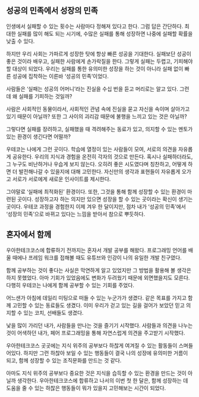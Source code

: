 ## 성공의 민족에서 성장의 민족

인생에서 실패할 수 있는 횟수는 사람마다 정해져 있다고 한다.
그럼 답은 간단하다. 최대한 실패를 많이 해도 되는 시기에, 수많은 실패를 통해 성장하면 나중에 실패할 확률을 낮출 수 있다.

하지만 우리 사회는 가파르게 성장한 탓에 항상 빠른 성공을 기대한다. 실패보단 성공이 좋은 것이라 배우고, 실패한 사람에게 손가락질을 한다. 그렇게 실패는 두렵고, 기피해야 할 대상이 되었다. 우리는 실패를 통한 유의미한 성장을 하는 것이 아니라 실패 없이 빠른 성공에 집착하는 이른바 ‘성공의 민족’이었다.

사람들은 ‘실패는 성공의 어머니’라는 진실을 수십 번을 듣고 머리로는 알고 있다. 그런데 왜 실패를 기피하는 것일까?

사람은 사회적인 동물이라서, 사회적인 관념 속에 진실을 묻고 자신을 속이며 살아가고 있기 때문이 아닐까? 또한 그 사이의 괴리감 때문에 불행을 느끼고 있는 것은 아닐까?

그렇다면 실패를 장려하고, 실패했을 때 격려해주는 동료가 있고, 의지할 수 있는 멘토가 있는 환경이 생긴다면 어떨까?

우테코는 나에게 그런 곳이다. 학습에 열정이 있는 사람들이 모여, 서로의 의견을 자유롭게 공유한다. 우리의 지식과 경험을 온전히 각자의 것으로 만든다. 혹시나 실패하더라도, 그 누구도 비난하거나 우습게 보지 않는다. 오히려 좋은 시도였다며 칭찬하고, 어떻게 하면 더 발전해나갈 수 있을지에 대해 고민한다. 자신만의 생각과 표현들이 자유롭게 오가고 서로가 서로에게 새로운 인사이트를 제시한다.

그야말로 ‘실패에 최적화된’ 환경이다. 또한, 그것을 통해 함께 성장할 수 있는 환경이 마련된 곳이다. 성장하고자 하는 의지만 있으면 성장을 할 수 있는 곳이라는 확신이 생기는 곳이다. 우테코 과정을 경험한지 이제 겨우 한 달이지만, 점차 내가 ‘성공의 민족’에서 ‘성장의 민족’으로 바뀌고 있다는 느낌을 받아서 참으로 뿌듯하다.

## 혼자에서 함께

우아한테크코스에 합류하기 전까지는 혼자서 개발 공부를 해왔다. 프로그래밍 언어를 배울 때에나 프레임 워크를 접해볼 때도 유튜브와 인강이 나의 유일한 개발 친구였다.

함께 공부하는 것이 좋다는 사실은 막연하게 알고 있었지만 그 방법을 활용해 볼 생각은 하지 못했었다. 아마 기회가 있었음에도 변화가 두려웠기 때문에 외면했을지도 모른다. 다행히 우테코는 나에게 함께 공부할 수 있는 기회를 주었다.

어느샌가 아침에 데일리 미팅으로 떠들 수 있는 누군가가 생겼다.
같은 목표를 가지고 함께 고민할 수 있는 동료들도 생겼다.
이미 우리가 걷고 있는 길을 걸어가 보았던 믿고 의지할 수 있는 코치, 선배들도 생겼다.

낯을 많이 가리던 내가, 사람들을 만나는 것을 즐기기 시작했다.
사람들과 의견을 나누는 것이 어색하던 내가, 페어 프로그래밍을 통해 자연스럽게 의견을 주고받기 시작했다.

우아한테크코스 곳곳에는 지식 위주의 공부보다 하찮게 여겨질 수 있는 활동들이 스며들어있다. 하지만 그런 하찮아 보일 수 있는 행동들이 결국 나의 성장에 유의미한 거름이 되고, 함께 성장할 수 있는 조직문화를 만드는 것 같다.

아마도 지식 위주의 공부보다 중요한 것은 지식을 습득할 수 있는 환경을 만드는 것이 아닐까 생각한다.
우아한테크코스에 합류하고 나서의 이번 첫 한 달은, 함께 성장하는 데 도움을 줄 수 있는 하찮은 행동들이 뭐가 있을지 고민해보는 시간이 되었다.
